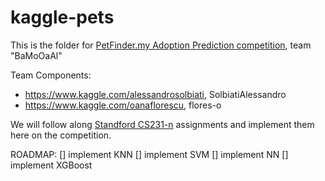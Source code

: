 # kaggle-pets

This is the folder for [PetFinder.my Adoption Prediction competition](https://www.kaggle.com/c/petfinder-adoption-prediction), team "BaMoOaAl"

Team Components:
- https://www.kaggle.com/alessandrosolbiati, SolbiatiAlessandro
- https://www.kaggle.com/oanaflorescu, flores-o

We will follow along [Standford CS231-n](http://cs231n.stanford.edu/) assignments and implement them here on the competition.

ROADMAP:
[] implement KNN 
[] implement SVM
[] implement NN
[] implement XGBoost
